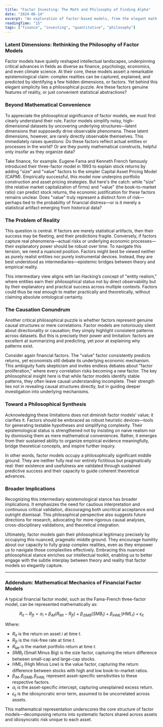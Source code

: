 ```yaml
---
title: "Factor Investing: The Math and Philosophy of Finding Alpha"
date: "2024-06-14"
excerpt: "An exploration of factor-based models, from the elegant math of risk premiums to the philosophical debate about what truly drives market returns."
readingTime: "15"
tags: ["finance", "investing", "quantitative", "philosophy"]
---
```


### Latent Dimensions: Rethinking the Philosophy of Factor Models

Factor models have quietly reshaped intellectual landscapes, underpinning critical advances in fields as diverse as finance, psychology, economics, and even climate science. At their core, these models assert a remarkable epistemological claim: complex realities can be captured, explained, and predicted by identifying a few hidden dimensions, or factors. Yet behind this elegant simplicity lies a philosophical puzzle. Are these factors genuine features of reality, or just convenient statistical abstractions?

### Beyond Mathematical Convenience

To appreciate the philosophical significance of factor models, we must first clearly understand their role. Factor models simplify noisy, high-dimensional datasets by uncovering underlying structures—latent dimensions that supposedly drive observable phenomena. These latent dimensions, however, are rarely directly observable themselves. This immediately raises questions: Do these factors reflect actual entities or processes in the world? Or are they purely mathematical constructs, helpful only insofar as they organize data?

Take finance, for example. Eugene Fama and Kenneth French famously introduced their three-factor model in 1993 to explain stock returns by adding "size" and "value" factors to the simpler Capital Asset Pricing Model (CAPM). Empirically successful, this model now underpins portfolio construction and asset pricing strategies. But here's the catch: while "size" (the relative market capitalization of firms) and "value" (the book-to-market ratio) can predict stock returns, the economic justification for these factors remains unclear. Does "value" truly represent a distinct form of risk—perhaps tied to the probability of financial distress—or is it merely a statistical artifact emerging from historical data?

### The Problem of Reality

This question is central. If factors are merely statistical artifacts, then their success may be fleeting, and their predictions fragile. Conversely, if factors capture real phenomena—actual risks or underlying economic processes—their explanatory power should be robust over time. To navigate this tension, we need a nuanced position. Factors might best be viewed neither as purely realist entities nor purely instrumental devices. Instead, they are best understood as intermediaries—epistemic bridges between theory and empirical reality.

This intermediary view aligns with Ian Hacking’s concept of "entity realism," where entities earn their philosophical status not by direct observability but by their explanatory and practical success across multiple contexts. Factors could thus be real enough to matter practically and theoretically, without claiming absolute ontological certainty.

### The Causation Conundrum

Another critical philosophical puzzle is whether factors represent genuine causal structures or mere correlations. Factor models are notoriously silent about directionality or causation; they simply highlight consistent patterns across datasets. But this is precisely their power and limitation: factors are excellent at summarizing and predicting, yet poor at explaining why patterns exist.

Consider again financial factors. The "value" factor consistently predicts returns, yet economists still debate its underlying economic mechanism. This ambiguity fuels skepticism and invites endless debates about "factor proliferation," where every correlation risks becoming a new factor. The key philosophical insight here is that while factor models identify stable patterns, they often leave causal understanding incomplete. Their strength lies not in revealing causal structures directly, but in guiding deeper investigation into underlying mechanisms.

### Toward a Philosophical Synthesis

Acknowledging these limitations does not diminish factor models' value; it clarifies it. Factors should be embraced as robust heuristic devices—tools for generating testable hypotheses and simplifying complexity. Their epistemological status is strengthened not by insisting on naive realism nor by dismissing them as mere mathematical conveniences. Rather, it emerges from their sustained ability to organize empirical evidence meaningfully, bridge theoretical concepts, and inspire further inquiry.

In other words, factor models occupy a philosophically significant middle ground. They are neither fully real nor entirely fictitious but pragmatically real: their existence and usefulness are validated through sustained predictive success and their capacity to guide coherent theoretical advances.

### Broader Implications

Recognizing this intermediary epistemological stance has broader implications. It emphasizes the need for cautious interpretation and continuous critical validation, discouraging both uncritical acceptance and outright dismissal. This philosophical perspective also suggests future directions for research, advocating for more rigorous causal analyses, cross-disciplinary validations, and theoretical integration.

Ultimately, factor models gain their philosophical legitimacy precisely by occupying this nuanced, pragmatic middle ground. They encourage humility about our capacity to fully grasp complex realities, even as they empower us to navigate those complexities effectively. Embracing this nuanced philosophical stance enriches our intellectual toolkit, enabling us to better engage with the subtle interplay between theory and reality that factor models so elegantly capture.

---

### Addendum: Mathematical Mechanics of Financial Factor Models

A typical financial factor model, such as the Fama-French three-factor model, can be represented mathematically as:

$$
R_{it} - R_{ft} = \alpha_i + \beta_{iM}(R_{Mt}-R_{ft}) + \beta_{iSMB}(SMB_t) + \beta_{iHML}(HML_t) + \epsilon_{it}
$$

Where:

* $R_{it}$ is the return on asset $i$ at time $t$.
* $R_{ft}$ is the risk-free rate at time $t$.
* $R_{Mt}$ is the market portfolio return at time $t$.
* $SMB_t$ (Small Minus Big) is the size factor, capturing the return difference between small-cap and large-cap stocks.
* $HML_t$ (High Minus Low) is the value factor, capturing the return difference between stocks with high and low book-to-market ratios.
* $\beta_{iM}, \beta_{iSMB}, \beta_{iHML}$ represent asset-specific sensitivities to these respective factors.
* $\alpha_i$ is the asset-specific intercept, capturing unexplained excess return.
* $\epsilon_{it}$ is the idiosyncratic error term, assumed to be uncorrelated across assets.

This mathematical representation underscores the core structure of factor models—decomposing returns into systematic factors shared across assets and idiosyncratic risk unique to each asset.